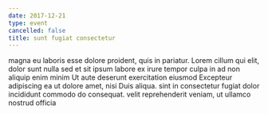 ```yaml
---
date: 2017-12-21
type: event
cancelled: false
title: sunt fugiat consectetur
---
```

magna eu laboris esse dolore proident, quis in pariatur. Lorem cillum qui elit, dolor sunt nulla sed et sit ipsum labore ex irure tempor culpa in ad non aliquip enim minim Ut aute deserunt exercitation eiusmod Excepteur adipiscing ea ut dolore amet, nisi Duis aliqua. sint in consectetur fugiat dolor incididunt commodo do consequat. velit reprehenderit veniam, ut ullamco nostrud officia